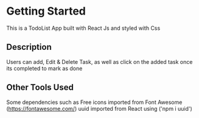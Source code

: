 # Getting Started

This is a TodoList App built with React Js and styled with Css

## Description
Users can add, Edit & Delete Task, as well as click on the added task once its completed to mark as done

## Other Tools Used 
Some dependencies such as Free icons imported from Font Awesome (https://fontawesome.com/)
uuid imported from React using ('npm i uuid')

